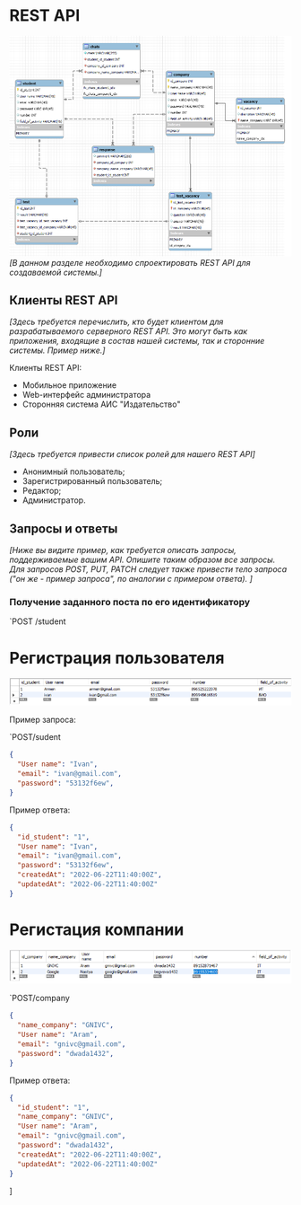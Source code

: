 # REST API

![Рисунок 2](./cefweaecawafnes.png)
*[В данном разделе необходимо спроектировать REST API для создаваемой системы.]*

## Клиенты REST API

*[Здесь требуется перечислить, кто будет клиентом для разрабатываемого серверного REST API. Это могут быть как приложения, входящие в состав нашей системы, так и сторонние системы. Пример ниже.]*

Клиенты REST API:
- Мобильное приложение
- Web-интерфейс администратора
- Сторонняя система АИС "Издательство"

## Роли

*[Здесь требуется привести список ролей для нашего REST API]*

- Анонимный пользователь;
- Зарегистрированный пользователь;
- Редактор;
- Администратор.

## Запросы и ответы


*[Ниже вы видите пример, как требуется описать запросы, поддерживаемые вашим API. Опишите таким образом все запросы. Для запросов POST, PUT, PATCH следует также привести тело запроса ("он же - пример запроса", по аналогии с примером ответа). ]*

### Получение заданного поста по его идентификатору




`POST /student

# Регистрация пользователя
![Рисунок 2](./Безиaffcafcwмени.png)

Пример запроса:

`POST/sudent
```json
{
  "User name": "Ivan",
  "email": "ivan@gmail.com",
  "password": "53132f6ew",
}
```
Пример ответа:

```json
{
  "id_student": "1",
  "User name": "Ivan",
  "email": "ivan@gmail.com",
  "password": "53132f6ew",
  "createdAt": "2022-06-22T11:40:00Z",
  "updatedAt": "2022-06-22T11:40:00Z"
}
```
# Регистация компании
 ![Рисунок 2](./2da.png)

 `POST/company
```json
{
  "name_company": "GNIVC",
  "User name": "Aram",
  "email": "gnivc@gmail.com",
  "password": "dwada1432",
}
```
Пример ответа:

```json
{
  "id_student": "1",
  "name_company": "GNIVC",
  "User name": "Aram",
  "email": "gnivc@gmail.com",
  "password": "dwada1432",
  "createdAt": "2022-06-22T11:40:00Z",
  "updatedAt": "2022-06-22T11:40:00Z"
}
```



]